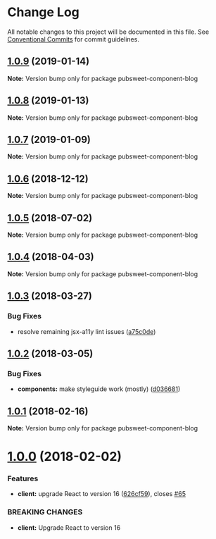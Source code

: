 # Change Log

All notable changes to this project will be documented in this file.
See [Conventional Commits](https://conventionalcommits.org) for commit guidelines.

## [1.0.9](https://gitlab.coko.foundation/pubsweet/pubsweet/compare/pubsweet-component-blog@1.0.8...pubsweet-component-blog@1.0.9) (2019-01-14)

**Note:** Version bump only for package pubsweet-component-blog





## [1.0.8](https://gitlab.coko.foundation/pubsweet/pubsweet/compare/pubsweet-component-blog@1.0.7...pubsweet-component-blog@1.0.8) (2019-01-13)

**Note:** Version bump only for package pubsweet-component-blog





## [1.0.7](https://gitlab.coko.foundation/pubsweet/pubsweet/compare/pubsweet-component-blog@1.0.6...pubsweet-component-blog@1.0.7) (2019-01-09)

**Note:** Version bump only for package pubsweet-component-blog





## [1.0.6](https://gitlab.coko.foundation/pubsweet/pubsweet/compare/pubsweet-component-blog@1.0.5...pubsweet-component-blog@1.0.6) (2018-12-12)

**Note:** Version bump only for package pubsweet-component-blog





<a name="1.0.5"></a>
## [1.0.5](https://gitlab.coko.foundation/pubsweet/pubsweet/compare/pubsweet-component-blog@1.0.4...pubsweet-component-blog@1.0.5) (2018-07-02)




**Note:** Version bump only for package pubsweet-component-blog

<a name="1.0.4"></a>
## [1.0.4](https://gitlab.coko.foundation/pubsweet/pubsweet/compare/pubsweet-component-blog@1.0.3...pubsweet-component-blog@1.0.4) (2018-04-03)




**Note:** Version bump only for package pubsweet-component-blog

<a name="1.0.3"></a>
## [1.0.3](https://gitlab.coko.foundation/pubsweet/pubsweet/compare/pubsweet-component-blog@1.0.2...pubsweet-component-blog@1.0.3) (2018-03-27)


### Bug Fixes

* resolve remaining jsx-a11y lint issues ([a75c0de](https://gitlab.coko.foundation/pubsweet/pubsweet/commit/a75c0de))




<a name="1.0.2"></a>
## [1.0.2](https://gitlab.coko.foundation/pubsweet/pubsweet/compare/pubsweet-component-blog@1.0.1...pubsweet-component-blog@1.0.2) (2018-03-05)


### Bug Fixes

* **components:** make styleguide work (mostly) ([d036681](https://gitlab.coko.foundation/pubsweet/pubsweet/commit/d036681))




<a name="1.0.1"></a>

## [1.0.1](https://gitlab.coko.foundation/pubsweet/pubsweet/compare/pubsweet-component-blog@1.0.0...pubsweet-component-blog@1.0.1) (2018-02-16)

**Note:** Version bump only for package pubsweet-component-blog

<a name="1.0.0"></a>

# [1.0.0](https://gitlab.coko.foundation/pubsweet/pubsweet/compare/pubsweet-component-blog@0.3.5...pubsweet-component-blog@1.0.0) (2018-02-02)

### Features

* **client:** upgrade React to version 16 ([626cf59](https://gitlab.coko.foundation/pubsweet/pubsweet/commit/626cf59)), closes [#65](https://gitlab.coko.foundation/pubsweet/pubsweet/issues/65)

### BREAKING CHANGES

* **client:** Upgrade React to version 16
